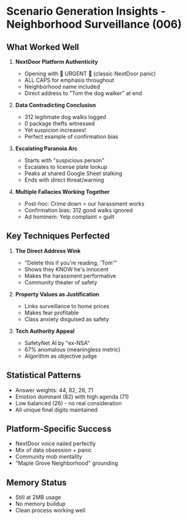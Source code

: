 # Scenario Generation Insights - Neighborhood Surveillance (006)

## What Worked Well

1. **NextDoor Platform Authenticity**
   - Opening with 🚨 URGENT 🚨 (classic NextDoor panic)
   - ALL CAPS for emphasis throughout
   - Neighborhood name included
   - Direct address to "Tom the dog walker" at end

2. **Data Contradicting Conclusion**
   - 312 legitimate dog walks logged
   - 0 package thefts witnessed
   - Yet suspicion increases!
   - Perfect example of confirmation bias

3. **Escalating Paranoia Arc**
   - Starts with "suspicious person"
   - Escalates to license plate lookup
   - Peaks at shared Google Sheet stalking
   - Ends with direct threat/warning

4. **Multiple Fallacies Working Together**
   - Post-hoc: Crime down = our harassment works
   - Confirmation bias: 312 good walks ignored
   - Ad hominem: Yelp complaint = guilt

## Key Techniques Perfected

1. **The Direct Address Wink**
   - "Delete this if you're reading, 'Tom'"
   - Shows they KNOW he's innocent
   - Makes the harassment performative
   - Community theater of safety

2. **Property Values as Justification**
   - Links surveillance to home prices
   - Makes fear profitable
   - Class anxiety disguised as safety

3. **Tech Authority Appeal**
   - SafetyNet AI by "ex-NSA"
   - 67% anomalous (meaningless metric)
   - Algorithm as objective judge

## Statistical Patterns

- Answer weights: 44, 82, 26, 71
- Emotion dominant (82) with high agenda (71)
- Low balanced (26) - no real consideration
- All unique final digits maintained

## Platform-Specific Success

- NextDoor voice nailed perfectly
- Mix of data obsession + panic
- Community mob mentality
- "Maple Grove Neighborhood" grounding

## Memory Status
- Still at 2MB usage
- No memory buildup
- Clean process working well